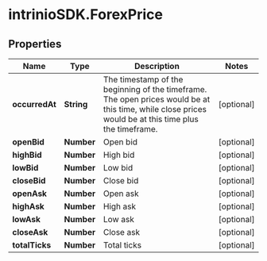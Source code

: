 # intrinioSDK.ForexPrice

## Properties
Name | Type | Description | Notes
------------ | ------------- | ------------- | -------------
**occurredAt** | **String** | The timestamp of the beginning of the timeframe. The open prices would be at this time, while close prices would be at this time plus the timeframe. | [optional] 
**openBid** | **Number** | Open bid | [optional] 
**highBid** | **Number** | High bid | [optional] 
**lowBid** | **Number** | Low bid | [optional] 
**closeBid** | **Number** | Close bid | [optional] 
**openAsk** | **Number** | Open ask | [optional] 
**highAsk** | **Number** | High ask | [optional] 
**lowAsk** | **Number** | Low ask | [optional] 
**closeAsk** | **Number** | Close ask | [optional] 
**totalTicks** | **Number** | Total ticks | [optional] 


